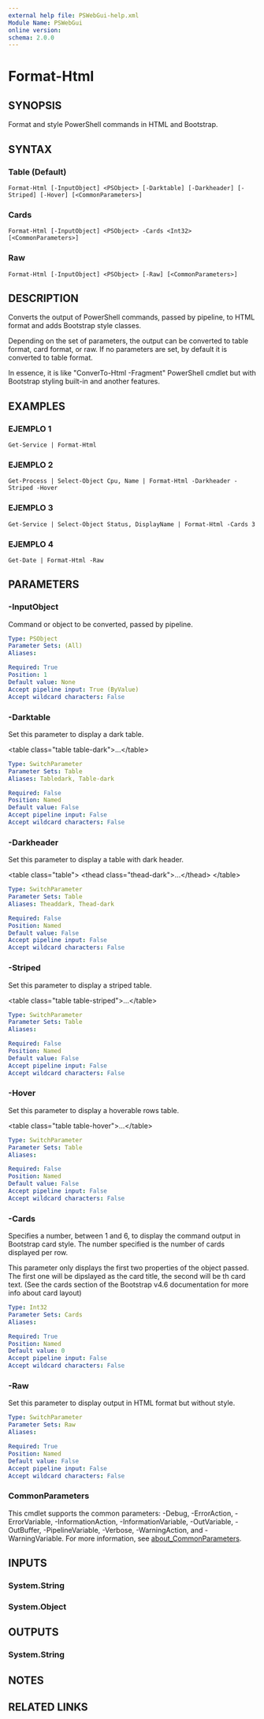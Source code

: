 ```yaml
---
external help file: PSWebGui-help.xml
Module Name: PSWebGui
online version:
schema: 2.0.0
---
```


# Format-Html

## SYNOPSIS
Format and style PowerShell commands in HTML and Bootstrap.

## SYNTAX

### Table (Default)
```
Format-Html [-InputObject] <PSObject> [-Darktable] [-Darkheader] [-Striped] [-Hover] [<CommonParameters>]
```

### Cards
```
Format-Html [-InputObject] <PSObject> -Cards <Int32> [<CommonParameters>]
```

### Raw
```
Format-Html [-InputObject] <PSObject> [-Raw] [<CommonParameters>]
```

## DESCRIPTION
Converts the output of PowerShell commands, passed by pipeline, to HTML format and adds Bootstrap style classes.

Depending on the set of parameters, the output can be converted to table format, card format, or raw.
If no parameters are set, by default it is converted to table format.
    
In essence, it is like "ConverTo-Html -Fragment" PowerShell cmdlet but with Bootstrap styling built-in and another features.

## EXAMPLES

### EJEMPLO 1
```
Get-Service | Format-Html
```

### EJEMPLO 2
```
Get-Process | Select-Object Cpu, Name | Format-Html -Darkheader -Striped -Hover
```

### EJEMPLO 3
```
Get-Service | Select-Object Status, DisplayName | Format-Html -Cards 3
```

### EJEMPLO 4
```
Get-Date | Format-Html -Raw
```

## PARAMETERS

### -InputObject
Command or object to be converted, passed by pipeline.

```yaml
Type: PSObject
Parameter Sets: (All)
Aliases:

Required: True
Position: 1
Default value: None
Accept pipeline input: True (ByValue)
Accept wildcard characters: False
```

### -Darktable
Set this parameter to display a dark table.

\<table class="table table-dark"\>...\</table\>

```yaml
Type: SwitchParameter
Parameter Sets: Table
Aliases: Tabledark, Table-dark

Required: False
Position: Named
Default value: False
Accept pipeline input: False
Accept wildcard characters: False
```

### -Darkheader
Set this parameter to display a table with dark header.

\<table class="table"\>
    \<thead class="thead-dark"\>...\</thead\>
\</table\>

```yaml
Type: SwitchParameter
Parameter Sets: Table
Aliases: Theaddark, Thead-dark

Required: False
Position: Named
Default value: False
Accept pipeline input: False
Accept wildcard characters: False
```

### -Striped
Set this parameter to display a striped table.

\<table class="table table-striped"\>...\</table\>

```yaml
Type: SwitchParameter
Parameter Sets: Table
Aliases:

Required: False
Position: Named
Default value: False
Accept pipeline input: False
Accept wildcard characters: False
```

### -Hover
Set this parameter to display a hoverable rows table.

\<table class="table table-hover"\>...\</table\>

```yaml
Type: SwitchParameter
Parameter Sets: Table
Aliases:

Required: False
Position: Named
Default value: False
Accept pipeline input: False
Accept wildcard characters: False
```

### -Cards
Specifies a number, between 1 and 6, to display the command output in Bootstrap card style.
The number specified is the number of cards displayed per row.

This parameter only displays the first two properties of the object passed.
The first one will be dipslayed as the card title, the second will be th card text.
(See the cards section of the Bootstrap v4.6 documentation for more info about card layout)

```yaml
Type: Int32
Parameter Sets: Cards
Aliases:

Required: True
Position: Named
Default value: 0
Accept pipeline input: False
Accept wildcard characters: False
```

### -Raw
Set this parameter to display output in HTML format but without style.

```yaml
Type: SwitchParameter
Parameter Sets: Raw
Aliases:

Required: True
Position: Named
Default value: False
Accept pipeline input: False
Accept wildcard characters: False
```

### CommonParameters
This cmdlet supports the common parameters: -Debug, -ErrorAction, -ErrorVariable, -InformationAction, -InformationVariable, -OutVariable, -OutBuffer, -PipelineVariable, -Verbose, -WarningAction, and -WarningVariable. For more information, see [about_CommonParameters](http://go.microsoft.com/fwlink/?LinkID=113216).

## INPUTS

### System.String
### System.Object
## OUTPUTS

### System.String
## NOTES

## RELATED LINKS
